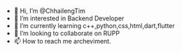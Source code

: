- 👋 Hi, I’m @ChhailengTim
- 👀 I’m interested in Backend Developer
- 🌱 I’m currently learning c++,python,css,html,dart,flutter
- 💞️ I’m looking to collaborate on RUPP
- 📫 How to reach me archeviment.

<!---
ChhailengTim/ChhailengTim is a ✨ special ✨ repository because its `README.md` (this file) appears on your GitHub profile.
You can click the Preview link to take a look at your changes.
--->
